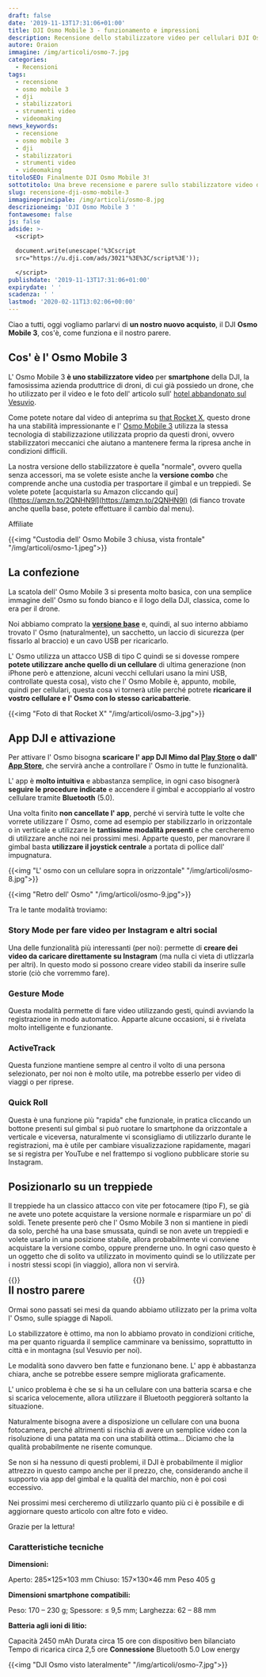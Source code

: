 ```yaml
---
draft: false
date: '2019-11-13T17:31:06+01:00'
title: DJI Osmo Mobile 3 - funzionamento e impressioni
description: Recensione dello stabilizzatore video per cellulari DJI Osmo Mobile 3
autore: Oraion
immagine: /img/articoli/osmo-7.jpg
categories:
  - Recensioni
tags:
  - recensione
  - osmo mobile 3
  - dji
  - stabilizzatori
  - strumenti video
  - videomaking
news_keywords:
  - recensione
  - osmo mobile 3
  - dji
  - stabilizzatori
  - strumenti video
  - videomaking
titoloSEO: Finalmente DJI Osmo Mobile 3!
sottotitolo: Una breve recensione e parere sullo stabilizzatore video della DJI
slug: recensione-dji-osmo-mobile-3
immagineprincipale: /img/articoli/osmo-8.jpg
descrizioneimg: 'DJI Osmo Mobile 3 '
fontawesome: false
js: false
adside: >-
  <script>

  document.write(unescape('%3Cscript
  src="https://u.dji.com/ads/3021"%3E%3C/script%3E'));

  </script>
publishdate: '2019-11-13T17:31:06+01:00'
expirydate: ' '
scadenza: ' '
lastmod: '2020-02-11T13:02:06+00:00'
---
```

Ciao a tutti, oggi vogliamo parlarvi di **un nostro nuovo acquisto**, il DJI **Osmo Mobile 3**, cos'è, come funziona e il nostro parere.

## Cos' è l' Osmo Mobile 3

L' Osmo Mobile 3 **è uno stabilizzatore video** per **smartphone** della DJI, la famosissima azienda produttrice di droni, di cui già possiedo un drone, che ho utilizzato per il video e le foto dell' articolo sull' [hotel abbandonato sul Vesuvio](/hotel-eremo-vesuvio/).

Come potete notare dal video di anteprima su [that Rocket X](/), questo drone ha una stabilità impressionante e l' [Osmo Mobile 3](https://store.dji.com/product/osmo-mobile-3?clickpid=6910372&clicksid=6087d5910d1e34fd959050d8bb3cadee&from=dap_product&clickaid=nsKzrv1TWyvzsiaJuN0WaRGoIr8gg-Ch&pm=link&vid=83691) utilizza la stessa tecnologia di stabilizzazione utilizzata proprio da questi droni, ovvero stabilizzatori meccanici che aiutano a mantenere ferma la ripresa anche in condizioni difficili.

La nostra versione dello stabilizzatore è quella "normale", ovvero quella senza accessori, ma se volete esiste anche la **versione combo** che comprende anche una custodia per trasportare il gimbal e un treppiedi. Se volete potete [acquistarla su Amazon cliccando qui]([https://amzn.to/2QNHN9l](https://amzn.to/2QNHN9l) (di fianco trovate anche quella base, potete effettuare il cambio dal menu).

Affiliate

{{<img "Custodia dell' Osmo Mobile 3 chiusa, vista frontale" "/img/articoli/osmo-1.jpeg">}}

## **La confezione**

La scatola dell' Osmo Mobile 3 si presenta molto basica, con una semplice immagine dell' Osmo su fondo bianco e il logo della DJI, classica, come lo era per il drone.

Noi abbiamo comprato la **[versione base](https://store.dji.com/product/osmo-mobile-3?clickpid=6910372&clicksid=6087d5910d1e34fd959050d8bb3cadee&from=dap_product&clickaid=nsKzrv1TWyvzsiaJuN0WaRGoIr8gg-Ch&pm=link&vid=83691)** e, quindi, al suo interno abbiamo trovato l' Osmo (naturalmente), un sacchetto, un laccio di sicurezza (per fissarlo al braccio) e un cavo USB per ricaricarlo.

L' Osmo utilizza un attacco USB di tipo C quindi se si dovesse rompere **potete utilizzare anche quello di un cellulare** di ultima generazione (non iPhone però e attenzione, alcuni vecchi cellulari usano la mini USB, controllate questa cosa), visto che l' Osmo Mobile è, appunto, mobile, quindi per cellulari, questa cosa vi tornerà utile perché potrete **ricaricare il vostro cellulare e l' Osmo con lo stesso caricabatterie**.

{{<img "Foto di that Rocket X" "/img/articoli/osmo-3.jpg">}}

## **App DJI e attivazione**

Per attivare l' Osmo bisogna **scaricare l' app DJI Mimo dal [Play Store](https://play.google.com/store/apps/details?id=dji.mimo) o dall' [App Store](https://apps.apple.com/us/app/dji-mimo/id1431720653)**, che servirà anche a controllare l' Osmo in tutte le funzionalità.

L' app è **molto intuitiva** e abbastanza semplice, in ogni caso bisognerà **seguire le procedure indicate** e accendere il gimbal e accoppiarlo al vostro cellulare tramite **Bluetooth** (5.0).

Una volta finito **non cancellate l' app**, perché vi servirà tutte le volte che vorrete utilizzare l' Osmo, come ad esempio per stabilizzarlo in orizzontale o in verticale e utilizzare le **tantissime modalità presenti** e che cercheremo di utilizzare anche noi nei prossimi mesi. Apparte questo, per manovrare il gimbal basta **utilizzare il joystick centrale** a portata di pollice dall' impugnatura.

{{<img "L' osmo con un cellulare sopra in orizzontale" "/img/articoli/osmo-8.jpg">}}

{{<img "Retro dell' Osmo" "/img/articoli/osmo-9.jpg">}}

Tra le tante modalità troviamo:

### Story Mode per fare video per Instagram e altri social

Una delle funzionalità più interessanti (per noi): permette di **creare dei video da caricare direttamente su Instagram** (ma nulla ci vieta di utlizzarla per altri). In questo modo si possono creare video stabili da inserire sulle storie (ciò che vorremmo fare).

### Gesture Mode

Questa modalità permette di fare video utilizzando gesti, quindi avviando la registrazione in modo automatico. Apparte alcune occasioni, si è rivelata molto intelligente e funzionante.

### ActiveTrack

Questa funzione mantiene sempre al centro il volto di una persona selezionato, per noi non è molto utile, ma potrebbe esserlo per video di viaggi o per riprese.

### Quick Roll

Questa è una funzione più "rapida" che funzionale, in pratica cliccando un bottone presenti sul gimbal si può ruotare lo smartphone da orizzontale a verticale e viceversa, naturalmente vi sconsigliamo di utilizzarlo durante le registrazioni, ma è utile per cambiare visualizzazione rapidamente, magari se si registra per YouTube e nel frattempo si vogliono pubblicare storie su Instagram.

## **Posizionarlo su un treppiede**

Il treppiede ha un classico attacco con vite per fotocamere (tipo F), se già ne avete uno potete acquistare la versione normale e risparmiare un po' di soldi. Tenete presente però che l' Osmo Mobile 3 non si mantiene in piedi da solo, perché ha una base smussata, quindi se non avete un treppiedi e volete usarlo in una posizione stabile, allora probabilmente vi conviene acquistare la versione combo, oppure prenderne uno. In ogni caso questo è un oggetto che di solito va utilizzato in movimento quindi se lo utilizzate per i nostri stessi scopi (in viaggio), allora non vi servirà.

<div style="width: 100%"><div style="width: 50%; float: left">{{<img "La base del DJI Osmo Mobile 3 è smussata ai lati" "/img/articoli/osmo-4.jpg">}}</div><div style="width: 50%; float: right">{{<img "L' Osmo Mobile 3 con il treppiedi" "/img/articoli/osmo-5.jpg">}}</div></div>

## Il nostro parere

Ormai sono passati sei mesi da quando abbiamo utilizzato per la prima volta l' Osmo, sulle spiagge di Napoli.

Lo stabilizzatore è ottimo, ma non lo abbiamo provato in condizioni critiche, ma per quanto riguarda il semplice camminare va benissimo, soprattutto in città e in montagna (sul Vesuvio per noi).

Le modalità sono davvero ben fatte e funzionano bene. L' app è abbastanza chiara, anche se potrebbe essere sempre migliorata graficamente.

L' unico problema è che se si ha un cellulare con una batteria scarsa e che si scarica velocemente, allora utilizzare il Bluetooth peggiorerà soltanto la situazione.

Naturalmente bisogna avere a disposizione un cellulare con una buona fotocamera, perché altrimenti si rischia di avere un semplice video con la risoluzione di una patata ma con una stabilità ottima... Diciamo che la qualità probabilmente ne risente comunque.

Se non si ha nessuno di questi problemi, il DJI è probabilmente il miglior attrezzo in questo campo anche per il prezzo, che, considerando anche il supporto via app del gimbal e la qualità del marchio, non è poi così eccessivo.

Nei prossimi mesi cercheremo di utilizzarlo quanto più ci è possibile e di aggiornare questo articolo con altre foto e video.

Grazie per la lettura!

### **Caratteristiche tecniche**

**Dimensioni:**

Aperto: 285×125×103 mm
Chiuso: 157×130×46 mm
Peso 405 g

**Dimensioni smartphone compatibili:**

Peso: 170 – 230 g;
Spessore: ≤ 9,5 mm;
Larghezza: 62 – 88 mm

**Batteria agli ioni di litio:**

Capacità 2450 mAh
Durata circa 15 ore con dispositivo ben bilanciato
Tempo di ricarica circa 2,5 ore
**Connessione**
Bluetooth 5.0 Low energy

{{<img "DJI Osmo visto lateralmente" "/img/articoli/osmo-7.jpg">}}
